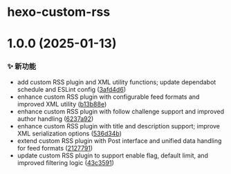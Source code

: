 # hexo-custom-rss

# 1.0.0 (2025-01-13)


### ✨ 新功能

* add custom RSS plugin and XML utility functions; update dependabot schedule and ESLint config ([3afd4d6](https://github.com/CaoMeiYouRen/hexo-custom-rss/commit/3afd4d6))
* enhance custom RSS plugin with configurable feed formats and improved XML utility ([b13b88e](https://github.com/CaoMeiYouRen/hexo-custom-rss/commit/b13b88e))
* enhance custom RSS plugin with follow challenge support and improved author handling ([6237a92](https://github.com/CaoMeiYouRen/hexo-custom-rss/commit/6237a92))
* enhance custom RSS plugin with title and description support; improve XML serialization options ([536d34b](https://github.com/CaoMeiYouRen/hexo-custom-rss/commit/536d34b))
* extend custom RSS plugin with Post interface and unified data handling for feed formats ([2127791](https://github.com/CaoMeiYouRen/hexo-custom-rss/commit/2127791))
* update custom RSS plugin to support enable flag, default limit, and improved filtering logic ([43c3591](https://github.com/CaoMeiYouRen/hexo-custom-rss/commit/43c3591))
